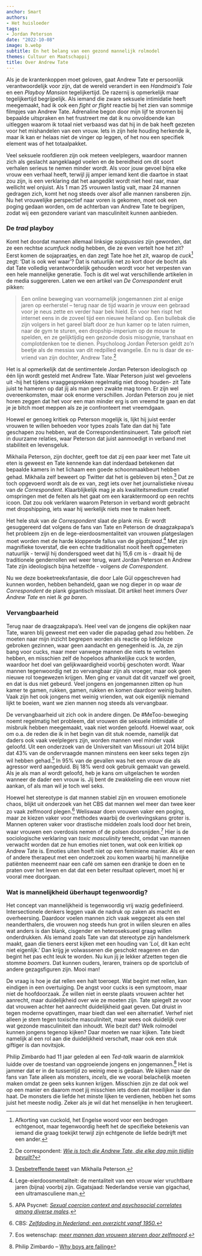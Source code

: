 ```yaml
---
anchor: Smart
authors:
- Het huisloeder
tags:
- Jordan Peterson
date: "2022-10-08"
image: b.webp
subtitle: En het belang van een gezond mannelijk rolmodel
themes: Cultuur en Maatschappij
title: Over Andrew Tate
---
```

Als je de krantenkoppen moet geloven, gaat Andrew Tate er persoonlijk verantwoordelijk voor zijn, dat de wereld verandert in een *Handmaid’s Tale* en een *Playboy Mansion* tegelijkertijd. De razernij is opmerkelijk maar tegelijkertijd begrijpelijk. Als iemand die zware seksuele intimidatie heeft meegemaakt, had ik ook een *fight or flight* reactie bij het zien van sommige filmpjes van Andrew Tate. Adrenaline begon door mijn lijf te stromen bij bepaalde uitspraken en het frustreert me dat ik nu onvoldoende kan uitleggen waarom ik totaal niet verbaasd was dat hij in de bak heeft gezeten voor het mishandelen van een vrouw. Iets in zijn hele houding herkende ik, maar ik kan  er helaas niet de vinger op leggen, of het nou een specifiek element was of het totaalpakket.

Veel seksuele roofdieren zijn ook meteen veelplegers, waardoor mannen zich als geslacht aangeklaagd voelen en de bereidheid om dit soort verhalen serieus te nemen minder wordt. Als voor jouw gevoel bijna elke vrouw een verhaal heeft, terwijl jij amper iemand kent die daartoe in staat zou zijn, is een verklaring dat het aangedikt wordt niet heel raar, maar wellicht wel onjuist. Als 1 man 25 vrouwen lastig valt, maar 24 mannen gedragen zich, komt het nog steeds over alsof alle mannen ransberen zijn. Nu het vrouwelijke perspectief naar voren is gekomen, moet ook een poging gedaan worden, om de achterban van Andrew Tate te begrijpen, zodat wij een gezondere variant van masculiniteit kunnen aanbieden.

### De *trad* playboy

Komt het doordat mannen allemaal linksige *sojapussies* zijn geworden, dat ze een rechtse *scumfuck* nodig hebben, die ze even vertelt hoe het zit? Eerst komen de sojapraatjes, en dan zegt Tate hoe het zit, waarop de *cuck*[^1] zegt: ‘Dat is ook wel waar’? Dat is natuurlijk net zo kort door de bocht als dat Tate volledig verantwoordelijk gehouden wordt voor het verpesten van een hele mannelijke generatie. Toch is dit wel wat verschillende artikelen in de media suggereren. Laten we een artikel van *De Correspondent* eruit pikken:

> Een online beweging van voornamelijk jongemannen zint al enige jaren op eerherstel – terug naar de tijd waarin je vrouw een gebraad voor je neus zette en verder haar bek hield. En voor hen rispt het internet eens in de zoveel tijd een nieuwe heiland op. Een bullebak die zijn volgers in het gareel blaft door ze hun kamer op te laten ruimen, naar de gym te sturen, een dropship-imperium op de mouw te spelden, en ze gelijktijdig een gezonde dosis misogynie, transhaat en complotdenken toe te dienen. Psycholoog Jordan Peterson geldt zo’n beetje als de messias van dit redpilled evangelie. En nu is daar de ex-vriend van zijn dochter, Andrew Tate.[^2]

Het is al opmerkelijk dat de sentimentele Jordan Peterson ideologisch op één lijn wordt gesteld met Andrew Tate. Waar Peterson juist wel gevoelens uit -hij het tijdens vraaggesprekken regelmatig niet droog houden- zit Tate juist te hameren op dat jij als man geen zwakte mag tonen. Er zijn wel overeenkomsten, maar ook enorme verschillen. Jordan Peterson zou je niet horen zeggen dat het voor een man minder erg is om vreemd te gaan en dat je je bitch moet meppen als ze je confronteert met vreemdgaan.

Hoewel er genoeg kritiek op Peterson mogelijk is, lijkt hij juist eerder vrouwen te willen behoeden  voor types zoals Tate dan dat hij Tate geschapen zou hebben, wat de Correspondentinsinueert. Tate gelooft niet in duurzame relaties, waar Peterson dat juist aanmoedigt in verband met stabiliteit en levensgeluk.

Mikhaila Peterson, zijn dochter, geeft toe dat zij een paar keer met Tate uit eten is geweest en Tate kennende kan dat inderdaad betekenen dat bepaalde kamers in het lichaam een goede schoonmaakbeurt hebben gehad. Mikhaila zelf beweert op Twitter dat het is gebleven bij eten.[^3] Dat ze toch opgevoerd wordt als de ex van, zegt iets over het journalistieke niveau van *de Correspondent*. Klaarblijkelijk mag je als kwaliteitsmedium creatief omspringen met de feiten als het gaat om een karaktermoord op een rechts icoon. Dat zou ook verklaren waarom Peterson in verband wordt gebracht met dropshipping, iets waar hij werkelijk niets mee te maken heeft.

Het hele stuk van *de Correspondent* slaat de plank mis. Er wordt gesuggereerd dat volgens de fans van Tate en Peterson de draagzakpapa’s het probleem zijn en de lege-eierdoosmentaliteit van vrouwen platgeslagen moet worden met de harde kloppende fallus van de *gigatsjaad*.[^4] Met zijn magnifieke toverstaf, die een echte traditionalist nooit heeft opgemeten natuurlijk - terwijl hij dondersgoed weet dat hij 15,6 cm is - draait hij de traditionele genderrollen wel weer terug, want Jordan Peterson en Andrew Tate zijn ideologisch bijna hetzelfde - volgens *de Correspondent*.

Nu we deze boeketreeksfantasie, die door Lale Gül opgeschreven had kunnen worden, hebben behandeld, gaan we nog dieper in op waar *de Correspondent* de plank gigantisch misslaat. Dit artikel heet immers *Over Andrew Tate* en niet *Ik ga baren*.

### Vervangbaarheid

Terug naar de draagzakpapa’s. Heel veel van de jongens die opkijken naar Tate, waren blij geweest met een vader die papadag gehad zou hebben. Ze moeten naar mijn inzicht begrepen worden als reactie op liefdeloze gebroken gezinnen, waar geen aandacht en genegenheid is. Ja, ze zijn bang voor cucks, maar meer vanwege mannen die niets te vertellen hebben, en misschien zelf de hopeloos afhankelijke cuck te worden, waardoor het doel van gelijkwaardigheid voorbij geschoten wordt. Waar mannen tegenwoordig net zo vervangbaar zijn als vroeger, maar ook geen nieuwe rol toegewezen krijgen. Men ging er vanuit dat dit vanzelf wel groeit, en dat is dus niet gebeurd. Veel jongens en jongemannen zitten op hun kamer te gamen, rukken, gamen, rukken en komen daardoor weinig buiten. Vaak zijn het ook jongens met weinig vrienden, wat ook eigenlijk niemand lijkt te boeien, want we zien mannen nog steeds als vervangbaar.

De vervangbaarheid uit zich ook in andere dingen. De #MeToo-beweging noemt regelmatig het probleem, dat vrouwen die seksuele intimidatie of misbruik hebben meegemaakt, vaak niet worden geloofd. Hoewel waar, ook om o.a. de reden die ik in het begin van dit stuk noemde, namelijk dat daders ook vaak veelplegers zijn, worden mannen veel minder vaak geloofd. Uit een onderzoek van de Universiteit van Missouri uit 2014 blijkt dat 43% van de ondervraagde mannen minstens een keer seks tegen zijn wil hebben gehad.[^5] In 95% van de gevallen was het een vrouw die als agressor werd aangeduid. Bij 18% werd ook gebruik gemaakt van geweld. Als je als man al wordt geloofd, heb je kans om uitgelachen te worden wanneer de dader een vrouw is. Jij bent de zwakkeling die een vrouw niet aankan, of als man wil je toch wel seks.

Hoewel het stereotype is dat mannen stabiel zijn en vrouwen emotionele chaos, blijkt uit onderzoek van het CBS dat mannen wel meer dan twee keer zo vaak zelfmoord plegen.[^6] Weliswaar doen vrouwen vaker een poging, maar ze kiezen vaker voor methodes waarbij de overlevingskans groter is. Mannen opteren vaker voor drastische middelen zoals lood door het brein, waar vrouwen een overdosis nemen of de polsen doorsnijden.[^7] Hier is de sociologische verklaring van *toxic masculinity* terecht, omdat van mannen verwacht worden dat ze hun emoties niet tonen, wat ook een kritiek op Andrew Tate is. Emoties uiten hoeft niet op een feminiene manier. Als er een of andere therapeut met een onderzoek zou komen waarbij hij mannelijke patiënten meeneemt naar een café om samen een drankje te doen en te praten over het leven en dat dat een beter resultaat oplevert, moet hij er vooral mee doorgaan.

### Wat is mannelijkheid überhaupt tegenwoordig?

Het concept van mannelijkheid is tegenwoordig vrij wazig gedefinieerd. Intersectionele denkers leggen vaak de nadruk op zaken als macht en overheersing. Daardoor voelen mannen zich vaak weggezet als een stel neanderthalers, die vrouwen nog steeds hun grot in willen sleuren en alles wat anders is dan blank, cisgender en heteroseksueel graag willen onderdrukken. Als iemand zoals Tate van dat stereotype zijn handelsmerk maakt, gaan die tieners eerst kijken met een houding van ‘*Lol*, dit kan echt niet eigenlijk.’ Dan krijg je volwassenen die geschokt reageren en dan begint het pas echt leuk te worden. Nu kun jij je lekker afzetten tegen die stomme *boomers*. Dat kunnen ouders, leraren, trainers op de sportclub of andere gezagsfiguren zijn. Mooi man!

De vraag is hoe je dat rellen een halt toeroept. Wat begint met rellen, kan eindigen in een overtuiging. De angst voor cucks is een symptoom, maar niet de hoofdoorzaak. Ze willen niet in eerste plaats vrouwen achter het aanrecht, maar duidelijkheid over wie ze moeten zijn. Tate spiegelt ze voor dat vrouwen achter het aanrecht duidelijkheid gaat geven. Dat druist in tegen moderne opvattingen, maar biedt dan wel een alternatief. Verhef niet alleen je stem tegen toxische masculiniteit, maar wees ook duidelijk over wat gezonde masculiniteit dan inhoudt. Wie bezit dat? Welk rolmodel kunnen jongens tegenop kijken? Daar moeten we naar kijken. Tate biedt namelijk al een rol aan die duidelijkheid verschaft, maar ook een stuk giftiger is dan novitsjok.

Philip Zimbardo had 11 jaar geleden al een *Ted-talk* waarin de alarmklok luidde over de toestand van opgroeiende jongens en jongemannen.[^8] Het is jammer dat er in de tussentijd zo weinig mee is gedaan. We kijken naar de fans van Tate alleen als monsters, *incels*, die we vooral belachelijk moeten maken omdat ze geen seks kunnen krijgen. Misschien zijn ze dat ook wel op een manier en daarom moet jij misschien iets doen dat moeilijker is dan haat. De monsters die liefde het minste lijken te verdienen, hebben het soms juist het meeste nodig. Zeker als je wil dat het menselijke in hen terugkeert.

[^1]: Afkorting van cuckold, het Engelse woord voor een bedrogen echtgenoot, maar tegenwoordig heeft het de specifieke betekenis van iemand die graag toekijkt terwijl zijn echtgenote de liefde bedrijft met een ander.
[^2]: De correspondent: *[Wie is toch die Andrew Tate, die elke dag mijn tijdlijn bevuilt?](https://decorrespondent.nl/13630/wie-is-toch-die-andrew-tate-die-elke-dag-mijn-sociale-media-bevuilt/20910852696030-b536910a)*
[^3]: [Desbetreffende tweet](https://twitter.com/mikhailafuller/status/1294314790421237761?s=21) van Mikhaila Peterson.
[^4]: Lege-eierdoosmentaliteit: de mentaliteit van een vrouw wier vruchtbare jaren (bijna) voorbij zijn. Gigatsjaad: Nederlandse versie van gigachad, een ultramasculiene man.
[^5]: APA Psycnet: *[Sexual coercion context and psychosocial correlates among diverse males](https://psycnet.apa.org/record/2014-09544-001)*.
[^6]: CBS: *[Zelfdoding in Nederland: een overzicht vanaf 1950.](https://www.cbs.nl/nl-nl/longread/statistische-trends/2021/zelfdoding-in-nederland-een-overzicht-vanaf-1950/2-resultaten)*
[^7]: Eos wetenschap: *[meer mannen dan vrouwen sterven door zelfmoord](https://www.eoswetenschap.eu/psyche-brein/meer-mannen-dan-vrouwen-sterven-door-zelfmoord)*.
[^8]: Philip Zimbardo – [Why boys are failing](https://youtu.be/sgAu1i6aChs)
